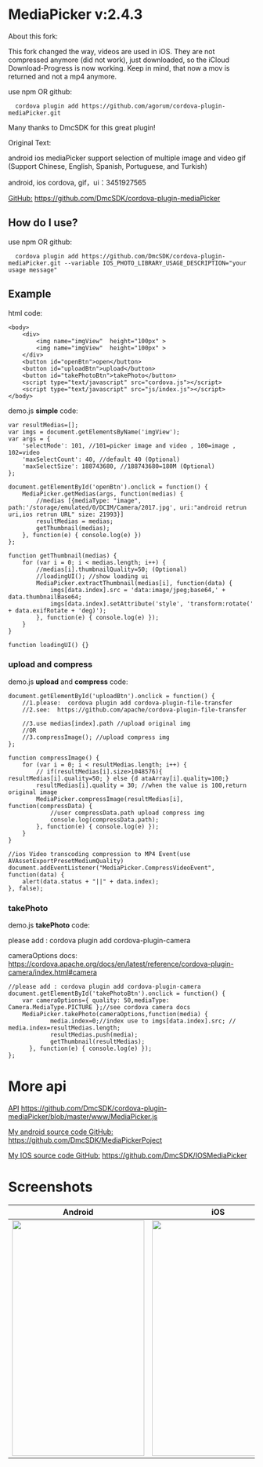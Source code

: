 # MediaPicker v:2.4.3

About this fork:

This fork changed the way, videos are used in iOS. They are not compressed anymore (did not work), just downloaded, so the iCloud Download-Progress is now working. Keep in mind, that now a mov is returned and not a mp4 anymore.

use npm OR github:

```
  cordova plugin add https://github.com/agorum/cordova-plugin-mediaPicker.git
```

Many thanks to DmcSDK for this great plugin!

Original Text:

android ios mediaPicker support  selection of multiple image and video gif  (Support Chinese, English, Spanish, Portuguese, and Turkish)</br>

android, ios cordova, gif，ui：3451927565</br>

[GitHub:](https://github.com/DmcSDK/cordova-plugin-mediaPicker) https://github.com/DmcSDK/cordova-plugin-mediaPicker</br>

How do I use?
-------------------

use npm OR github:

```
  cordova plugin add https://github.com/DmcSDK/cordova-plugin-mediaPicker.git --variable IOS_PHOTO_LIBRARY_USAGE_DESCRIPTION="your usage message"
```

## Example
html code:

    <body>
        <div>
            <img name="imgView"  height="100px" >
            <img name="imgView"  height="100px" >
        </div>
        <button id="openBtn">open</button>
        <button id="uploadBtn">upload</button>
        <button id="takePhotoBtn">takePhoto</button>
        <script type="text/javascript" src="cordova.js"></script>
        <script type="text/javascript" src="js/index.js"></script>
    </body>

demo.js **simple** code: 
```
var resultMedias=[];
var imgs = document.getElementsByName('imgView');
var args = {
    'selectMode': 101, //101=picker image and video , 100=image , 102=video
    'maxSelectCount': 40, //default 40 (Optional)
    'maxSelectSize': 188743680, //188743680=180M (Optional) 
};

document.getElementById('openBtn').onclick = function() {
    MediaPicker.getMedias(args, function(medias) {
        //medias [{mediaType: "image", path:'/storage/emulated/0/DCIM/Camera/2017.jpg', uri:"android retrun uri,ios retrun URL" size: 21993}]
        resultMedias = medias;
        getThumbnail(medias);
    }, function(e) { console.log(e) })
};

function getThumbnail(medias) {
    for (var i = 0; i < medias.length; i++) {
        //medias[i].thumbnailQuality=50; (Optional)
        //loadingUI(); //show loading ui
        MediaPicker.extractThumbnail(medias[i], function(data) {
            imgs[data.index].src = 'data:image/jpeg;base64,' + data.thumbnailBase64;
            imgs[data.index].setAttribute('style', 'transform:rotate(' + data.exifRotate + 'deg)');
        }, function(e) { console.log(e) });
    }
}

function loadingUI() {}
```    

### upload and compress
demo.js **upload** and **compress** code:
```
document.getElementById('uploadBtn').onclick = function() {
    //1.please:  cordova plugin add cordova-plugin-file-transfer
    //2.see:  https://github.com/apache/cordova-plugin-file-transfer
    
    //3.use medias[index].path //upload original img
    //OR
    //3.compressImage(); //upload compress img
};

function compressImage() {
    for (var i = 0; i < resultMedias.length; i++) {
        // if(resultMedias[i].size>1048576){ resultMedias[i].quality=50; } else {d ataArray[i].quality=100;}
        resultMedias[i].quality = 30; //when the value is 100,return original image
        MediaPicker.compressImage(resultMedias[i], function(compressData) {
            //user compressData.path upload compress img
            console.log(compressData.path);
        }, function(e) { console.log(e) });
    }
}

//ios Video transcoding compression to MP4 Event(use AVAssetExportPresetMediumQuality)
document.addEventListener("MediaPicker.CompressVideoEvent", function(data) {
    alert(data.status + "||" + data.index);
}, false);
```    

### takePhoto
demo.js **takePhoto** code:

please add : cordova plugin add cordova-plugin-camera

cameraOptions docs: https://cordova.apache.org/docs/en/latest/reference/cordova-plugin-camera/index.html#camera
```
//please add : cordova plugin add cordova-plugin-camera
document.getElementById('takePhotoBtn').onclick = function() {
    var cameraOptions={ quality: 50,mediaType: Camera.MediaType.PICTURE };//see cordova camera docs
    MediaPicker.takePhoto(cameraOptions,function(media) {
            media.index=0;//index use to imgs[data.index].src; // media.index=resultMedias.length;
            resultMedias.push(media);
            getThumbnail(resultMedias);
      }, function(e) { console.log(e) });
};
```    

# More api
[API](https://github.com/DmcSDK/cordova-plugin-mediaPicker/blob/master/www/MediaPicker.js) https://github.com/DmcSDK/cordova-plugin-mediaPicker/blob/master/www/MediaPicker.js</br>

[My android source code GitHub:](https://github.com/DmcSDK/MediaPickerPoject) https://github.com/DmcSDK/MediaPickerPoject</br>

[My IOS source code GitHub:](https://github.com/DmcSDK/IOSMediaPicker) https://github.com/DmcSDK/IOSMediaPicker</br>

# Screenshots

| Android         | iOS          |
|:---------------:|:------------:|
| <img src="https://raw.githubusercontent.com/DmcSDK/cordova-plugin-mediaPicker/master/www/demo/Screenshots1.png" width="270px" height="480"> | <img src="https://raw.githubusercontent.com/DmcSDK/cordova-plugin-mediaPicker/master/www/demo/ios.png" width="270px" height="480"> |



